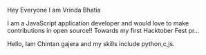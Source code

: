 
Hey Everyone
I am Vrinda Bhatia


I am a JavaScript application developer and would love to make contributions in open source!!
Towards my first Hacktober Fest pr...

Hello,
Iam Chintan gajera and my skills include python,c,js.
